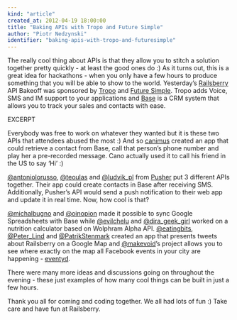 ```yaml
---
kind: "article"
created_at: 2012-04-19 18:00:00
title: "Baking APIs with Tropo and Future Simple"
author: "Piotr Nedzynski"
identifier: "baking-apis-with-tropo-and-futuresimple"
---
```


The really cool thing about APIs is that they allow you to stitch a solution together pretty quickly - at least the good ones do :)
As it turns out, this is a great idea for hackathons - when you only have a few hours to produce something that you will be able to show to the world. Yesterday’s [Railsberry](http://railsberry.com) API Bakeoff was sponsored by [Tropo](http://tropo.com) and [Future Simple](http://futuresimple.com). Tropo adds Voice, SMS and IM support to your applications and [Base](http://futuresimple.com/base) is a CRM system that allows you to track your sales and contacts with ease.

EXCERPT

Everybody was free to work on whatever they wanted but it is these two APIs that attendees abused the most :)
And so [canimus](https://github.com/canimus) created an app that could retrieve a contact from Base, call that person’s phone number and play her a pre-recorded message. Cano actually used it to call his friend in the US to say ‘Hi’ :)

[@antoniolorusso](http://twitter.com/antoniolorusso), [@teoulas](http://twitter.com/teoulas) and [@ludvik_pl](http://twitter.com/ludvik_pl) from [Pusher](http://pusher.com) put 3 different APIs together. Their app could create contacts in Base after receiving SMS. Additionally, Pusher’s API would send a push notification to their web app and update it in real time. Now, how cool is that?

[@michalbugno](http://twitter.com/michalbugno) and [@oinopion](http://twitter.com/oinopion) made it possible to sync Google Spreadsheets with Base while [@evilchelu](http://twitter.com/evilchelu) and [@dira_geek_girl](http://twitter.com/dira_geek_girl) worked on a nutrition calculator based on Wolphram Alpha API. [@eatingbits](http://twitter.com/eatingbits), [@Peter_Lind](http://twitter.com/peter_lind) and [@PatrikStenmark](http://twitter.com/patrikstenmark) created an app that presents tweets about Railsberry on a Google Map and [@makevoid](http://twitter.com/makevoid)’s project allows you to see where exactly on the map all Facebook events in your city are happening - [eventyd](http://github.com/makevoid/eventyd).

There were many more ideas and discussions going on throughout the evening - these just examples of how many cool things can be built in just a few hours. 

Thank you all for coming and coding together. We all had lots of fun :)
Take care and have fun at Railsberry.